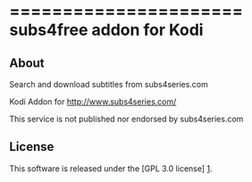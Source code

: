 ======================
subs4free addon for Kodi
======================

About
-----
Search and download subtitles from subs4series.com

Kodi Addon for http://www.subs4series.com/

This service is not published nor endorsed by subs4series.com


License
-------
This software is released under the [GPL 3.0 license] [1].

[1]: http://www.gnu.org/licenses/gpl-3.0.html
